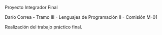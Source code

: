 Proyecto Integrador Final

Darío Correa - Tramo III - Lenguajes de Programación II - Comisión M-01

Realización del trabajo práctico final.

